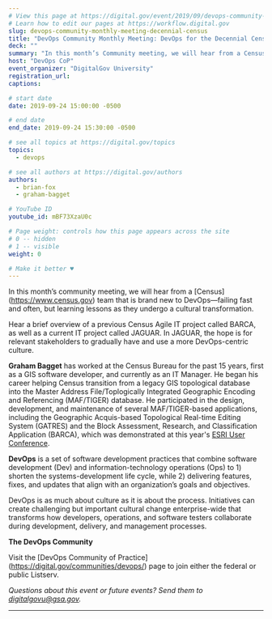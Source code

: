 ```yaml
---
# View this page at https://digital.gov/event/2019/09/devops-community-monthly-meeting-devops-for
# Learn how to edit our pages at https://workflow.digital.gov
slug: devops-community-monthly-meeting-decennial-census
title: "DevOps Community Monthly Meeting: DevOps for the Decennial Census"
deck: ""
summary: "In this month’s Community meeting, we will hear from a Census team that is brand new to DevOps—failing fast and often, but learning lessons as they undergo a cultural transformation."
host: "DevOps CoP"
event_organizer: "DigitalGov University"
registration_url: 
captions: 

# start date
date: 2019-09-24 15:00:00 -0500

# end date
end_date: 2019-09-24 15:30:00 -0500

# see all topics at https://digital.gov/topics
topics: 
  - devops

# see all authors at https://digital.gov/authors
authors: 
  - brian-fox
  - graham-bagget

# YouTube ID
youtube_id: mBF73XzaU0c

# Page weight: controls how this page appears across the site
# 0 -- hidden
# 1 -- visible
weight: 0

# Make it better ♥
---
```


In this month’s community meeting, we will hear from a [Census] (https://www.census.gov) team that is brand new to DevOps&mdash;failing fast and often, but learning lessons as they undergo a cultural transformation. 

Hear a brief overview of a previous Census Agile IT project called BARCA, as well as a current IT project called JAGUAR. In JAGUAR, the hope is for relevant stakeholders to gradually have and use a more DevOps-centric culture.  
 
**Graham Bagget** has worked at the Census Bureau for the past 15 years, first as a GIS software developer, and currently as an IT Manager. He began his career helping Census transition from a legacy GIS topological database into the Master Address File/Toplogically Integrated Geographic Encoding and Referencing (MAF/TIGER) database. He participated in the design, development, and maintenance of several MAF/TIGER-based applications, including the Geographic Acquis-based Topological Real-time Editing System (GATRES) and the Block Assessment, Research, and Classification Application (BARCA), which was demonstrated at this year's [ESRI User Conference](https://www.esri.com/videos/watch?&channelid=UC_yE3TatdZKAXvt_TzGJ6mw&playlistid=PLaPDDLTCmy4bC2dGacC3ZH8YnCl4x7kuB). 

**DevOps** is a set of software development practices that combine software development (Dev) and information-technology operations (Ops) to 1) shorten the systems-development life cycle, while 2) delivering features, fixes, and updates that align with an organization’s goals and objectives. 

DevOps is as much about culture as it is about the process. Initiatives can create challenging but important cultural change enterprise-wide that transforms how developers, operations, and software testers collaborate during development, delivery, and management processes. 

**The DevOps Community** 

Visit the [DevOps Community of Practice] (https://digital.gov/communities/devops/) page to join either the federal or public Listserv. 

_Questions about this event or future events? Send them to [digitalgovu@gsa.gov](mailto:digitalgovu@gsa.gov)._ 

---
